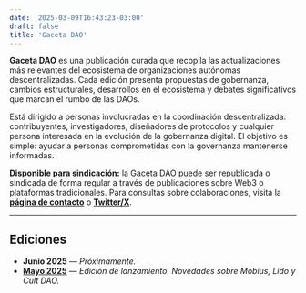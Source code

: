 ```yaml
---
date: '2025-03-09T16:43:23-03:00'
draft: false
title: 'Gaceta DAO'
---
```


**Gaceta DAO** es una publicación curada que recopila las actualizaciones más relevantes del ecosistema de organizaciones autónomas descentralizadas. Cada edición presenta propuestas de gobernanza, cambios estructurales, desarrollos en el ecosistema y debates significativos que marcan el rumbo de las DAOs.

Está dirigido a personas involucradas en la coordinación descentralizada: contribuyentes, investigadores, diseñadores de protocolos y cualquier persona interesada en la evolución de la gobernanza digital. El objetivo es simple: ayudar a personas comprometidas con la governanza mantenerse informadas.

**Disponible para sindicación:** la Gaceta DAO puede ser republicada o sindicada de forma regular a través de publicaciones sobre Web3 o plataformas tradicionales. Para consultas sobre colaboraciones, visita la [**página de contacto**](../contacto/) o [**Twitter/X**](https://x.com/lokapalxyz).

---

## Ediciones

- **Junio 2025** — _Próximamente._
- [**Mayo 2025**](https://lokapal2.substack.com/p/gaceta-dao-1-mayo-2025) — _Edición de lanzamiento. Novedades sobre Mobius, Lido y Cult DAO._  


